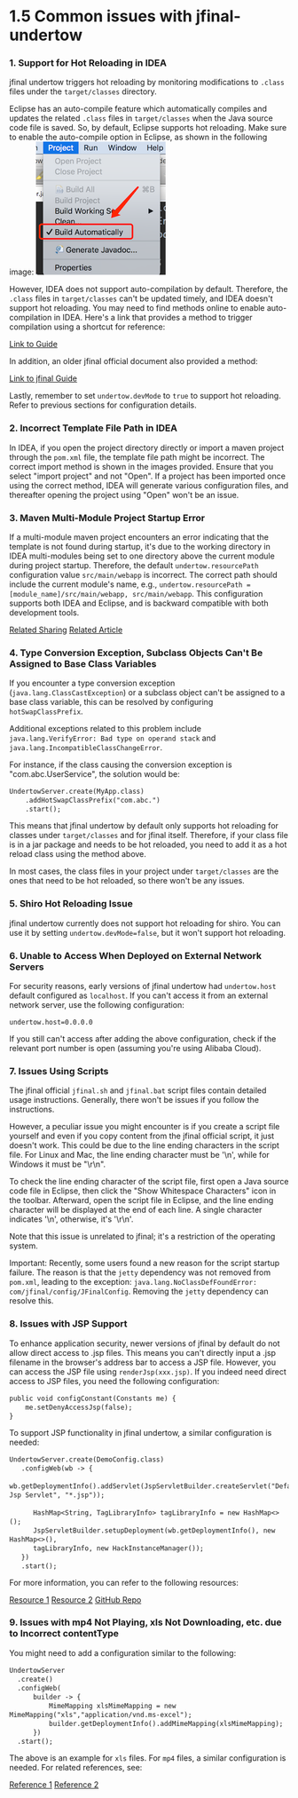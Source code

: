 # 1.5 Common issues with jfinal-undertow
### 1. Support for Hot Reloading in IDEA
jfinal undertow triggers hot reloading by monitoring modifications to `.class` files under the `target/classes` directory.

Eclipse has an auto-compile feature which automatically compiles and updates the related `.class` files in `target/classes` when the Java source code file is saved. So, by default, Eclipse supports hot reloading. Make sure to enable the auto-compile option in Eclipse, as shown in the following image:
![eclipse-auto-compile.png](/1.5/1_20181216215841.png)

However, IDEA does not support auto-compilation by default. Therefore, the `.class` files in `target/classes` can't be updated timely, and IDEA doesn't support hot reloading. You may need to find methods online to enable auto-compilation in IDEA. Here's a link that provides a method to trigger compilation using a shortcut for reference:

[Link to Guide](https://my.oschina.net/fdblog/blog/172229)

In addition, an older jfinal official document also provided a method:

[Link to jfinal Guide](https://www.jfinal.com/share/1357)

Lastly, remember to set `undertow.devMode` to `true` to support hot reloading. Refer to previous sections for configuration details.

### 2. Incorrect Template File Path in IDEA
In IDEA, if you open the project directory directly or import a maven project through the `pom.xml` file, the template file path might be incorrect. The correct import method is shown in the images provided. Ensure that you select "import project" and not "Open". If a project has been imported once using the correct method, IDEA will generate various configuration files, and thereafter opening the project using "Open" won't be an issue.

### 3. Maven Multi-Module Project Startup Error
If a multi-module maven project encounters an error indicating that the template is not found during startup, it's due to the working directory in IDEA multi-modules being set to one directory above the current module during project startup. Therefore, the default `undertow.resourcePath` configuration value `src/main/webapp` is incorrect. The correct path should include the current module's name, e.g., `undertow.resourcePath = [module_name]/src/main/webapp, src/main/webapp`. This configuration supports both IDEA and Eclipse, and is backward compatible with both development tools.

[Related Sharing](http://www.jfinal.com/share/1285)
[Related Article](https://my.oschina.net/imlzw/blog/3106769)

### 4. Type Conversion Exception, Subclass Objects Can't Be Assigned to Base Class Variables
If you encounter a type conversion exception (`java.lang.ClassCastException`) or a subclass object can't be assigned to a base class variable, this can be resolved by configuring `hotSwapClassPrefix`.

Additional exceptions related to this problem include `java.lang.VerifyError: Bad type on operand stack` and `java.lang.IncompatibleClassChangeError`.

For instance, if the class causing the conversion exception is "com.abc.UserService", the solution would be:
```
UndertowServer.create(MyApp.class)
    .addHotSwapClassPrefix("com.abc.")
    .start();
```
This means that jfinal undertow by default only supports hot reloading for classes under `target/classes` and for jfinal itself. Therefore, if your class file is in a jar package and needs to be hot reloaded, you need to add it as a hot reload class using the method above.

In most cases, the class files in your project under `target/classes` are the ones that need to be hot reloaded, so there won't be any issues.

### 5. Shiro Hot Reloading Issue
jfinal undertow currently does not support hot reloading for shiro. You can use it by setting `undertow.devMode=false`, but it won't support hot reloading.

### 6. Unable to Access When Deployed on External Network Servers
For security reasons, early versions of jfinal undertow had `undertow.host` default configured as `localhost`. If you can't access it from an external network server, use the following configuration:
```
undertow.host=0.0.0.0
```
If you still can't access after adding the above configuration, check if the relevant port number is open (assuming you're using Alibaba Cloud).

### 7. Issues Using Scripts
The jfinal official `jfinal.sh` and `jfinal.bat` script files contain detailed usage instructions. Generally, there won't be issues if you follow the instructions. 

However, a peculiar issue you might encounter is if you create a script file yourself and even if you copy content from the jfinal official script, it just doesn't work. This could be due to the line ending characters in the script file. For Linux and Mac, the line ending character must be '\n', while for Windows it must be "\r\n".

To check the line ending character of the script file, first open a Java source code file in Eclipse, then click the "Show Whitespace Characters" icon in the toolbar. Afterward, open the script file in Eclipse, and the line ending character will be displayed at the end of each line. A single character indicates '\n', otherwise, it's '\r\n'.

Note that this issue is unrelated to jfinal; it's a restriction of the operating system.

Important: Recently, some users found a new reason for the script startup failure. The reason is that the `jetty` dependency was not removed from `pom.xml`, leading to the exception: `java.lang.NoClassDefFoundError: com/jfinal/config/JFinalConfig`. Removing the `jetty` dependency can resolve this.

### 8. Issues with JSP Support
To enhance application security, newer versions of jfinal by default do not allow direct access to .jsp files. This means you can't directly input a .jsp filename in the browser's address bar to access a JSP file. However, you can access the JSP file using `renderJsp(xxx.jsp)`. If you indeed need direct access to JSP files, you need the following configuration:

```
public void configConstant(Constants me) {
    me.setDenyAccessJsp(false);
}
```

To support JSP functionality in jfinal undertow, a similar configuration is needed:

```
UndertowServer.create(DemoConfig.class)
   .configWeb(wb -> {
      wb.getDeploymentInfo().addServlet(JspServletBuilder.createServlet("Default Jsp Servlet", "*.jsp"));
 
      HashMap<String, TagLibraryInfo> tagLibraryInfo = new HashMap<>();
      JspServletBuilder.setupDeployment(wb.getDeploymentInfo(), new HashMap<>(),
      tagLibraryInfo, new HackInstanceManager());
   })
   .start();
```

For more information, you can refer to the following resources:

[Resource 1](https://jfinal.com/share/1890)
[Resource 2](https://jfinal.com/share/1899)
[GitHub Repo](https://github.com/shanmine/undertow-jsp-demo.git)

### 9. Issues with mp4 Not Playing, xls Not Downloading, etc. due to Incorrect contentType
You might need to add a configuration similar to the following:

```
UndertowServer
  .create()
  .configWeb(
      builder -> {
          MimeMapping xlsMimeMapping = new MimeMapping("xls","application/vnd.ms-excel");
          builder.getDeploymentInfo().addMimeMapping(xlsMimeMapping);
      })
  .start();
```

The above is an example for `xls` files. For `mp4` files, a similar configuration is needed. For related references, see:

[Reference 1](https://jfinal.com/feedback/7237)
[Reference 2](https://gitee.com/jfinal/jfinal-undertow/issues/I1FIBH)